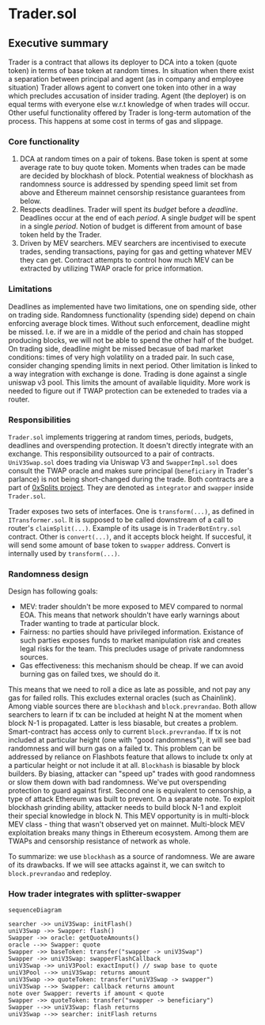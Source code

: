 # Trader.sol

## Executive summary
Trader is a contract that allows its deployer to DCA into a token (quote token) in terms of base token at random times. In situation when there exist a separation between principal and agent (as in company and employee situation) Trader allows agent to convert one token into other in a way which precludes accusation of insider trading. Agent (the deployer) is on equal terms with everyone else w.r.t knowledge of when trades will occur. Other useful functionality offered by Trader is long-term automation of the process. This happens at some cost in terms of gas and slippage.

### Core functionality
1. DCA at random times on a pair of tokens.
   Base token is spent at some average rate to buy quote token. Moments when trades can be made are decided by blockhash of block. Potential weakness of blockhash as randomness source is addressed by spending speed limit set from above and Ethereum mainnet censorship resistance guarantees from below.
2. Respects deadlines.
   Trader will spent its *budget* before a *deadline*. Deadlines occur at the end of each *period*. A single *budget* will be spent in a single *period*. Notion of budget is different from amount of base token held by the Trader.
3. Driven by MEV searchers.
   MEV searchers are incentivised to execute trades, sending transactions, paying for gas and getting whatever MEV they can get. Contract attempts to control how much MEV can be extracted by utilizing TWAP oracle for price information.

### Limitations
Deadlines as implemented have two limitations, one on spending side, other on trading side. Randomness functionality (spending side) depend on chain enforcing average block times. Without such enforcement, deadline might be missed. I.e. if we are in a middle of the period and chain has stopped producing blocks, we will not be able to spend the other half of the budget. On trading side, deadline might be missed becasue of bad market conditions: times of very high volatility on a traded pair. In such case, consider changing spending limits in next period.
Other limitation is linked to a way integration with exchange is done. Trading is done against a single uniswap v3 pool. This limits the amount of available liquidity. More work is needed to figure out if TWAP protection can be exteneded to trades via a router.

### Responsibilities
`Trader.sol` implements triggering at random times, periods, budgets, deadlines and overspending protection. It doesn't directly integrate with an exchange. This responsibility outsourced to a pair of contracts. `UniV3Swap.sol` does trading via Uniswap V3 and `SwapperImpl.sol` does consult the TWAP oracle and makes sure principal (`beneficiary` in Trader's parlance) is not being short-changed during the trade. Both contracts are a part of [0xSplits project](https://github.com/0xSplits/splits-swapper/). They are denoted as `integrator` and `swapper` inside `Trader.sol`.

Trader exposes two sets of interfaces. One is `transform(...)`, as defined in `ITransformer.sol`. It is supposed to be called downstream of a call to router's `claimSplit(...)`. Example of its usage is in `TraderBotEntry.sol` contract. Other is `convert(...)`, and it accepts block height. If succesful, it will send some amount of base token to `swapper` address. Convert is internally used by `transform(...)`.

### Randomness design
Design has following goals:
* MEV: trader shouldn't be more exposed to MEV compared to normal EOA. This means that network shouldn't have early warnings about Trader wanting to trade at particular block.
* Fairness: no parties should have privileged information. Existance of such parties exposes funds to market manipulation risk and creates legal risks for the team. This precludes usage of private randomness sources.
* Gas effectiveness: this mechanism should be cheap. If we can avoid burning gas on failed txes, we should do it.

This means that we need to roll a dice as late as possible, and not pay any gas for failed rolls. This excludes external oracles (such as Chainlink). Among viable sources there are `blockhash` and `block.prevrandao`. Both allow searchers to learn if tx can be included at height N at the moment when block N-1 is propagated. Latter is less biasable, but creates a problem. Smart-contract has access only to current `block.prevrandao`. If tx is not included at particular height (one with "good randomness"), it will see bad randomness and will burn gas on a failed tx. This problem can be addressed by reliance on Flashbots feature that allows to include tx only at a particular height or not include it at all. `Blockhash` is biasable by block builders. By biasing, attacker can "speed up" trades with good randomness or slow them down with bad randomness. We've put overspending protection to guard against first. Second one is equivalent to censorship, a type of attack Ethereum was built to prevent.
On a separate note. To exploit blockhash grinding ability, attacker needs to build block N-1 and exploit their special knowledge in block N. This MEV opportunity is in multi-block MEV class - thing that wasn't observed yet on mainnet. Multi-block MEV exploitation breaks many things in Ethereum ecosystem. Among them are TWAPs and censorship resistance of network as whole.

To summarize: we use `blockhash` as a source of randomness. We are aware of its drawbacks. If we will see attacks against it, we can switch to `block.prevrandao` and redeploy.

### How trader integrates with splitter-swapper
```mermaid TD
sequenceDiagram

searcher ->> uniV3Swap: initFlash()
uniV3Swap ->> Swapper: flash()
Swapper ->> oracle: getQuoteAmounts()
oracle -->> Swapper: quote
Swapper ->> baseToken: transfer("swapper -> uniV3Swap")
Swapper ->> uniV3Swap: swapperFlashCallback
uniV3Swap ->> uniV3Pool: exactInput() // swap base to quote
uniV3Pool -->> uniV3Swap: returns amount
uniV3Swap ->> quoteToken: transfer("uniV3Swap -> swapper")
uniV3Swap -->> Swapper: callback returns amount
note over Swapper: reverts if amount < quote
Swapper ->> quoteToken: transfer("swapper -> beneficiary")
Swapper -->> uniV3Swap: flash returns
uniV3Swap -->> searcher: initFlash returns
```
